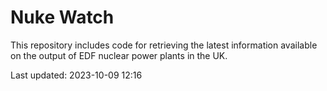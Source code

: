 # Nuke Watch

This repository includes code for retrieving the latest information available on the output of EDF nuclear power plants in the UK.

Last updated: 2023-10-09 12:16